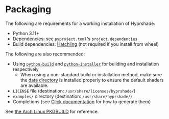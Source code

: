 # Packaging

The following are requirements for a working installation of Hyprshade:

- Python 3.11+
- Dependencies: see `pyproject.toml`'s `project.dependencies`
- Build dependencies: [Hatchling](https://hatch.pypa.io/latest/) (not required
  if you install from wheel)

The following are also recommended:

- Using [`python-build`](https://pypa-build.readthedocs.io/en/stable/) and
  [`python-installer`](https://installer.pypa.io/en/stable/) for building and
  installation respectively
  - When using a non-standard build or installation method, make sure the [data
    directory](https://peps.python.org/pep-0427/#the-data-directory) is installed
    properly to ensure the default shaders are available.
- `LICENSE` file (destination: `/usr/share/licenses/hyprshade/`)
- `examples/` directory (destination: `/usr/share/hyprshade/`)
- Completions (see [Click documentation](https://click.palletsprojects.com/en/8.1.x/shell-completion/)
  for how to generate them)

See [the Arch Linux PKGBUILD](https://aur.archlinux.org/cgit/aur.git/tree/PKGBUILD?h=hyprshade)
for reference.
